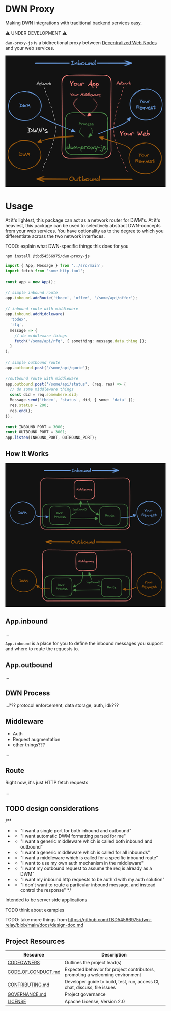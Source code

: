 # DWN Proxy

Making DWN integrations with traditional backend services easy.

⚠️ UNDER DEVELOPMENT ⚠️

`dwn-proxy-js` is a bidirectional proxy between [Decentralized Web Nodes](https://identity.foundation/decentralized-web-node/spec) and your web services.

![Intro diagram](./images/intro.png)

# Usage

At it's lightest, this package can act as a network router for DWM's. At it's heaviest, this package can be used to selectively abstract DWN-concepts from your web services. You have optionality as to the degree to which you differentiate across the two network interfaces.

TODO: explain what DWN-specific things this does for you

```cli
npm install @tbd54566975/dwn-proxy-js
```

```typescript
import { App, Message } from '../src/main';
import fetch from 'some-http-tool';

const app = new App();

// simple inbound route
app.inbound.addRoute('tbdex', 'offer', '/some/api/offer');

// inbound route with middleware
app.inbound.addMiddleware(
  'tbdex',
  'rfq',
  message => {
    // do middleware things
    fetch('/some/api/rfq', { something: message.data.thing });
  }
);

// simple outbound route
app.outbound.post('/some/api/quote');

//outbound route with middleware
app.outbound.post('/some/api/status', (req, res) => {
  // do some middleware things
  const did = req.somewhere.did;
  Message.send('tbdex', 'status', did, { some: 'data' });
  res.status = 200;
  res.end();
});

const INBOUND_PORT = 3000;
const OUTBOUND_PORT = 3001;
app.listen(INBOUND_PORT, OUTBOUND_PORT);
```

## How It Works

![Inbound](./images/how-it-works.png)

## App.inbound

...

`App.inbound` is a place for you to define the inbound messages you support and where to route the requests to.

## App.outbound

...

## DWN Process

...??? protocol enforcement, data storage, auth, idk???

## Middleware

- Auth
- Request augmentation
- other things???

...

## Route

Right now, it's just HTTP fetch requests

...

## TODO design considerations

/**
 * - "I want a single port for both inbound and outbound"
 * - "I want automatic DWM formatting parsed for me"
 * - "I want a generic middleware which is called both inbound and outbound"
 * - "I want a generic middleware which is called for all inbounds"
 * - "I want a middleware which is called for a specific inbound route"
 * - "I want to use my own auth mechanism in the middleware"
 * - "I want my outbound request to assume the req is already as a DWM"
 * - "I want my inbound http requests to be auth'd with my auth solution"
 * - "I don't want to route a particular inbound message, and instead control the response"
 */

Intended to be server side applications

TODO think about examples

TODO: take more things from https://github.com/TBD54566975/dwn-relay/blob/main/docs/design-doc.md

## Project Resources

| Resource                                   | Description                                                                   |
| ------------------------------------------ | ----------------------------------------------------------------------------- |
| [CODEOWNERS](./CODEOWNERS)                 | Outlines the project lead(s)                                                  |
| [CODE_OF_CONDUCT.md](./CODE_OF_CONDUCT.md) | Expected behavior for project contributors, promoting a welcoming environment |
| [CONTRIBUTING.md](./CONTRIBUTING.md)       | Developer guide to build, test, run, access CI, chat, discuss, file issues    |
| [GOVERNANCE.md](./GOVERNANCE.md)           | Project governance                                                            |
| [LICENSE](./LICENSE)                       | Apache License, Version 2.0                                                   |